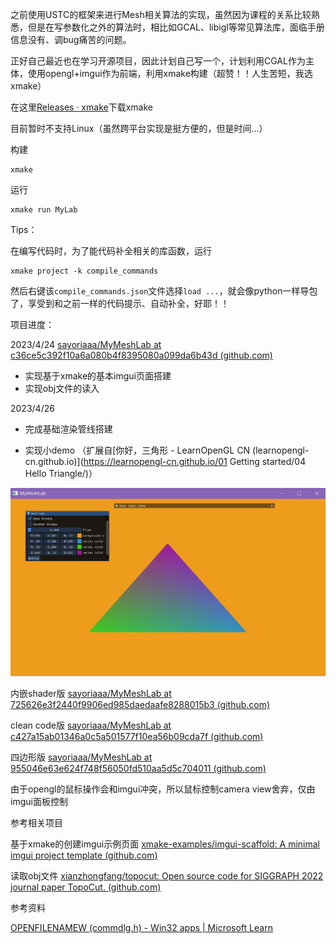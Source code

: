 之前使用USTC的框架来进行Mesh相关算法的实现，虽然因为课程的关系比较熟悉，但是在写参数化之外的算法时，相比如GCAL、libigl等常见算法库，面临手册信息没有、调bug痛苦的问题。

正好自己最近也在学习开源项目，因此计划自己写一个，计划利用CGAL作为主体，使用opengl+imgui作为前端，利用xmake构建（超赞！！人生苦短，我选xmake）



在这里[Releases · xmake](https://github.com/xmake-io/xmake/releases)下载xmake

目前暂时不支持Linux（虽然跨平台实现是挺方便的，但是时间...）

构建

```
xmake
```

运行

```
xmake run MyLab
```



Tips：

在编写代码时，为了能代码补全相关的库函数，运行

```
xmake project -k compile_commands
```

然后右键该`compile_commands.json`文件选择`load ...`，就会像python一样导包了，享受到和之前一样的代码提示、自动补全，好耶！！



项目进度：

2023/4/24 [sayoriaaa/MyMeshLab at c36ce5c392f10a6a080b4f8395080a099da6b43d (github.com)](https://github.com/sayoriaaa/MyMeshLab/tree/c36ce5c392f10a6a080b4f8395080a099da6b43d)

- 实现基于xmake的基本imgui页面搭建
- 实现obj文件的读入

2023/4/26

- 完成基础渲染管线搭建

- 实现小demo （扩展自[你好，三角形 - LearnOpenGL CN (learnopengl-cn.github.io)](https://learnopengl-cn.github.io/01 Getting started/04 Hello Triangle/)）

![1](imgs/1.JPG)

内嵌shader版 [sayoriaaa/MyMeshLab at 725626e3f2440f9906ed985daedaafe8288015b3 (github.com)](https://github.com/sayoriaaa/MyMeshLab/tree/725626e3f2440f9906ed985daedaafe8288015b3)

clean code版 [sayoriaaa/MyMeshLab at c427a15ab01346a0c5a501577f10ea56b09cda7f (github.com)](https://github.com/sayoriaaa/MyMeshLab/tree/c427a15ab01346a0c5a501577f10ea56b09cda7f)

四边形版 [sayoriaaa/MyMeshLab at 955046e63e624f748f56050fd510aa5d5c704011 (github.com)](https://github.com/sayoriaaa/MyMeshLab/tree/955046e63e624f748f56050fd510aa5d5c704011)

由于opengl的鼠标操作会和imgui冲突，所以鼠标控制camera view舍弃，仅由imgui面板控制



参考相关项目

基于xmake的创建imgui示例页面 [xmake-examples/imgui-scaffold: A minimal imgui project template (github.com)](https://github.com/xmake-examples/imgui-scaffold)

读取obj文件 [xianzhongfang/topocut: Open source code for SIGGRAPH 2022 journal paper TopoCut. (github.com)](https://github.com/xianzhongfang/topocut)

参考资料

[OPENFILENAMEW (commdlg.h) - Win32 apps | Microsoft Learn](https://learn.microsoft.com/zh-cn/windows/win32/api/commdlg/ns-commdlg-openfilenamew)